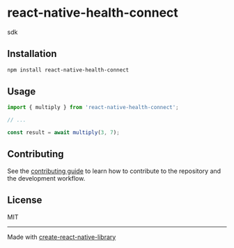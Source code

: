 # react-native-health-connect

sdk

## Installation

```sh
npm install react-native-health-connect
```

## Usage

```js
import { multiply } from 'react-native-health-connect';

// ...

const result = await multiply(3, 7);
```

## Contributing

See the [contributing guide](CONTRIBUTING.md) to learn how to contribute to the repository and the development workflow.

## License

MIT

---

Made with [create-react-native-library](https://github.com/callstack/react-native-builder-bob)
